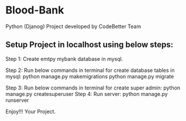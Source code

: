 # Blood-Bank
Python (Djanog) Project developed by CodeBetter Team

Setup Project in localhost using below steps:
--------------------------------------------

Step 1: Create emtpy mybank database in mysql.

Step 2: Run below commands in terminal for create database tables in mysql:
		python manage.py makemigrations
		python manage.py migrate 

Step 3: Run below commands in terminal for create super admin:
		python manage.py createsuperuser
Step 4: Run server:
		python manage.py runserver

Enjoy!!! Your Project.
		
